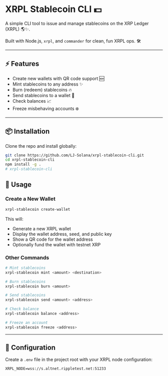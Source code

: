 # XRPL Stablecoin CLI 💵

A simple CLI tool to issue and manage stablecoins on the XRP Ledger (XRPL) 🌎✨.

Built with Node.js, `xrpl`, and `commander` for clean, fun XRPL ops. 🛠️

---

## ⚡ Features

- Create new wallets with QR code support 🆕
- Mint stablecoins to any address ✨
- Burn (redeem) stablecoins 🔥
- Send stablecoins to a wallet 🚚
- Check balances 📈
- Freeze misbehaving accounts ❄️

---

## 📦 Installation

Clone the repo and install globally:

```bash
git clone https://github.com/LJ-Solana/xrpl-stablecoin-cli.git
cd xrpl-stablecoin-cli
npm install -g .
# xrpl-stablecoin-cli

```

## 🚀 Usage

### Create a New Wallet
```bash
xrpl-stablecoin create-wallet
```
This will:
- Generate a new XRPL wallet
- Display the wallet address, seed, and public key
- Show a QR code for the wallet address
- Optionally fund the wallet with testnet XRP

### Other Commands
```bash
# Mint stablecoins
xrpl-stablecoin mint <amount> <destination>

# Burn stablecoins
xrpl-stablecoin burn <amount>

# Send stablecoins
xrpl-stablecoin send <amount> <address>

# Check balance
xrpl-stablecoin balance <address>

# Freeze an account
xrpl-stablecoin freeze <address>
```

---

## 🔧 Configuration

Create a `.env` file in the project root with your XRPL node configuration:

```env
XRPL_NODE=wss://s.altnet.rippletest.net:51233
```
